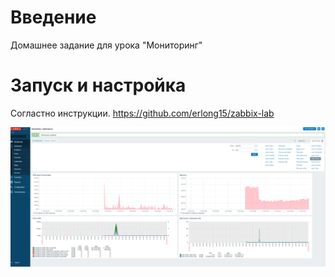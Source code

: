 # **Введение**

Домашнее задание для урока "Мониторинг"

# **Запуск и настройка**

Согластно инструкции. https://github.com/erlong15/zabbix-lab


![Результат работы](./images/screen-metrics.png "Результат работы")